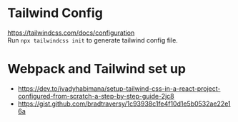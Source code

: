 # Tailwind Config

<https://tailwindcss.com/docs/configuration>  
Run `npx tailwindcss init` to generate tailwind config file.

# Webpack and Tailwind set up

-   <https://dev.to/ivadyhabimana/setup-tailwind-css-in-a-react-project-configured-from-scratch-a-step-by-step-guide-2jc8>
-   <https://gist.github.com/bradtraversy/1c93938c1fe4f10d1e5b0532ae22e16a>
